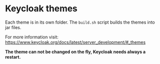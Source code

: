 <!--
SPDX-FileCopyrightText: 2023 Deutsche Telekom AG

SPDX-License-Identifier: CC0-1.0    
-->

# Keycloak themes

Each theme is in its own folder. The `build.sh` script builds the themes into jar files.

For more information visit: https://www.keycloak.org/docs/latest/server_development/#_themes

**The theme can not be changed on the fly, Keycloak needs always a restart.**